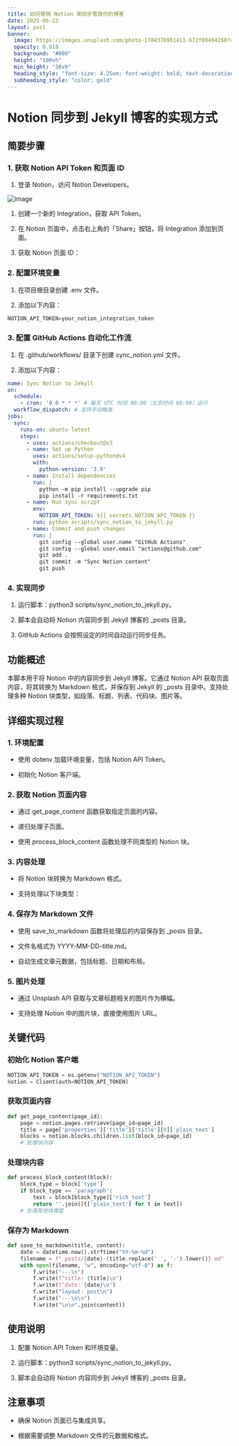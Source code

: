 ```yaml
---
title: 如何使用 Notion 来同步管理你的博客
date: 2025-06-23
layout: post
banner:
  image: https://images.unsplash.com/photo-1704376951411-672f09494268?crop=entropy&cs=tinysrgb&fit=max&fm=jpg&ixid=M3w2OTIwMzJ8MHwxfHJhbmRvbXx8fHx8fHx8fDE3NTA2Njc0NTJ8&ixlib=rb-4.1.0&q=80&w=1080
  opacity: 0.618
  background: "#000"
  height: "100vh"
  min_height: "38vh"
  heading_style: "font-size: 4.25em; font-weight: bold; text-decoration: underline"
  subheading_style: "color: gold"
---
```


# Notion 同步到 Jekyll 博客的实现方式

## 简要步骤

### 1. 获取 Notion API Token 和页面 ID

1. 登录 Notion，访问 Notion Developers。

![image](https://prod-files-secure.s3.us-west-2.amazonaws.com/a7a0cc5a-89b9-4cda-8686-1fba0ca52f40/d19c1afe-dea5-4312-9333-786b0ba83054/image.png?X-Amz-Algorithm=AWS4-HMAC-SHA256&X-Amz-Content-Sha256=UNSIGNED-PAYLOAD&X-Amz-Credential=ASIAZI2LB4664E5TDFHV%2F20250623%2Fus-west-2%2Fs3%2Faws4_request&X-Amz-Date=20250623T083051Z&X-Amz-Expires=3600&X-Amz-Security-Token=IQoJb3JpZ2luX2VjEBgaCXVzLXdlc3QtMiJHMEUCIQDeyBOO1mwO3UPjvIYef5jxBSzcCbpriEUYagnW8bF2ygIgH81CVmeGsDevubpCR28Y75eOh1wqdNtKKM%2Fxvc4sNjkq%2FwMIERAAGgw2Mzc0MjMxODM4MDUiDBxZQNm%2FTqSD3HXBlircA1TZevxtYMC1UmUolRg3B61tyANAIKrdA8xRCu16NxsOtUBW%2B9grBT7iTJZ02UaAWc2eatjoUItrUBWi0vGTM06A8JE2RCpapeAc%2BfyP%2FeiuWYkKD%2B0mnM0rVB1%2BRHHTiW5zuk39ahTyvWXzV%2FbjwLMryhNzeV5t3gtDHpBn4HpvNQ%2BUAOGCLoF5f2DxIyb29LZK14jJuEKe6uc4KtAAg2YZeqtxYms1SaSh%2BX311C7r%2BE2GP2uC4d0qVYRRhEkwObogb2TDJNKFeo62zS3XprxdtbefJt2ozS33er2gUCrSNKcte%2BSjiEn8mhf6I8u8ZZV%2FBvGPiNioIZoBdAHK3gr19tnNBODpRyKT3vmr5Ng21PX791lq81PNs8CrwD83HzviedWbp5w73T5K2%2BrLq3TQY3Kjk3cYDilB3TfQbXu80kPfevkUDK3rG3ehXBqiKg59oI592A4i0gSOS9xv5JcYpDesvCfuGLUzsoJ1%2FTIn8WyGxR5hFeKCX6tQpt3UsuvXyPSKi7mD0AR1Za5jnQoMixk6kZFGzZLJBv7oM0KmHDcBpTqorRRXX2%2FZjyFd7OVxJQPAoTr13jXxqLYAQneKR7VTa%2B%2FgzQqp2TjrwFPOp3mG4rkkHZhDyq8xMPSU5MIGOqUBADOGtdb1cmjBVfO4TRDjwdB4q1uG7RnDn66lNCzfWwkUbCWA6PgjBcyEfIgGYNBx302y%2B4hqWXbvIF9f3hPCWylGVn0bW00wKaQ%2B7iyqD1qy%2BRUbJW7C%2BfRW034kbWeNjGqu3TDpPu9Z3kn33DLE%2BOdR5yNF6XzkWVpH2sSOweYJunlxcxQswRJZrdxbKEyO16%2FhNyJ4vgGGlySCnbhyJ%2FKLQ7bj&X-Amz-Signature=01440b78d377d0613e2765b72fb6544f37a33e9e52de34e578b3a460cfe40b23&X-Amz-SignedHeaders=host&x-amz-checksum-mode=ENABLED&x-id=GetObject)

1. 创建一个新的 Integration，获取 API Token。

1. 在 Notion 页面中，点击右上角的「Share」按钮，将 Integration 添加到页面。

1. 获取 Notion 页面 ID：


### 2. 配置环境变量

1. 在项目根目录创建 .env 文件。

1. 添加以下内容：

```javascript
NOTION_API_TOKEN=your_notion_integration_token
```

### 3. 配置 GitHub Actions 自动化工作流

1. 在 .github/workflows/ 目录下创建 sync_notion.yml 文件。

1. 添加以下内容：

```yaml
name: Sync Notion to Jekyll
on:
  schedule:
    - cron: '0 0 * * *' # 每天 UTC 时间 00:00（北京时间 08:00）运行
  workflow_dispatch: # 支持手动触发
jobs:
  sync:
    runs-on: ubuntu-latest
    steps:
      - uses: actions/checkout@v3
      - name: Set up Python
        uses: actions/setup-python@v4
        with:
          python-version: '3.9'
      - name: Install dependencies
        run: |
          python -m pip install --upgrade pip
          pip install -r requirements.txt
      - name: Run sync script
        env:
          NOTION_API_TOKEN: ${{ secrets.NOTION_API_TOKEN }}
        run: python scripts/sync_notion_to_jekyll.py
      - name: Commit and push changes
        run: |
          git config --global user.name "GitHub Actions"
          git config --global user.email "actions@github.com"
          git add .
          git commit -m "Sync Notion content"
          git push
```

### 4. 实现同步

1. 运行脚本：python3 scripts/sync_notion_to_jekyll.py。

1. 脚本会自动将 Notion 内容同步到 Jekyll 博客的 _posts 目录。

1. GitHub Actions 会按照设定的时间自动运行同步任务。

## 功能概述

本脚本用于将 Notion 中的内容同步到 Jekyll 博客。它通过 Notion API 获取页面内容，将其转换为 Markdown 格式，并保存到 Jekyll 的 _posts 目录中。支持处理多种 Notion 块类型，如段落、标题、列表、代码块、图片等。

## 详细实现过程

### 1. 环境配置

- 使用 dotenv 加载环境变量，包括 Notion API Token。

- 初始化 Notion 客户端。

### 2. 获取 Notion 页面内容

- 通过 get_page_content 函数获取指定页面的内容。

- 递归处理子页面。

- 使用 process_block_content 函数处理不同类型的 Notion 块。

### 3. 内容处理

- 将 Notion 块转换为 Markdown 格式。

- 支持处理以下块类型：


### 4. 保存为 Markdown 文件

- 使用 save_to_markdown 函数将处理后的内容保存到 _posts 目录。

- 文件名格式为 YYYY-MM-DD-title.md。

- 自动生成文章元数据，包括标题、日期和布局。

### 5. 图片处理

- 通过 Unsplash API 获取与文章标题相关的图片作为横幅。

- 支持处理 Notion 中的图片块，直接使用图片 URL。

## 关键代码

### 初始化 Notion 客户端

```python
NOTION_API_TOKEN = os.getenv("NOTION_API_TOKEN")
notion = Client(auth=NOTION_API_TOKEN)
```

### 获取页面内容

```python
def get_page_content(page_id):
    page = notion.pages.retrieve(page_id=page_id)
    title = page['properties']['title']['title'][0]['plain_text']
    blocks = notion.blocks.children.list(block_id=page_id)
    # 处理块内容
```

### 处理块内容

```python
def process_block_content(block):
    block_type = block['type']
    if block_type == 'paragraph':
        text = block[block_type]['rich_text']
        return ''.join([t['plain_text'] for t in text])
    # 处理其他块类型
```

### 保存为 Markdown

```python
def save_to_markdown(title, content):
    date = datetime.now().strftime("%Y-%m-%d")
    filename = f"_posts/{date}-{title.replace(' ', '-').lower()}.md"
    with open(filename, "w", encoding="utf-8") as f:
        f.write("---\n")
        f.write(f"title: {title}\n")
        f.write(f"date: {date}\n")
        f.write("layout: post\n")
        f.write("---\n\n")
        f.write("\n\n".join(content))
```

## 使用说明

1. 配置 Notion API Token 和环境变量。

1. 运行脚本：python3 scripts/sync_notion_to_jekyll.py。

1. 脚本会自动将 Notion 内容同步到 Jekyll 博客的 _posts 目录。

## 注意事项

- 确保 Notion 页面已与集成共享。

- 根据需要调整 Markdown 文件的元数据和格式。
